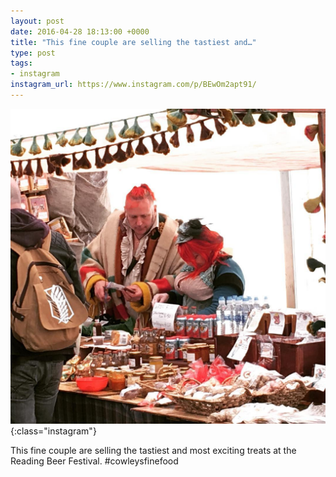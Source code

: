 ```yaml
---
layout: post
date: 2016-04-28 18:13:00 +0000
title: "This fine couple are selling the tastiest and…"
type: post
tags:
- instagram
instagram_url: https://www.instagram.com/p/BEwOm2apt91/
---
```


![Instagram - BEwOm2apt91](/assets/BEwOm2apt91.jpg){:class="instagram"}

This fine couple are selling the tastiest and most exciting treats at the Reading Beer Festival. #cowleysfinefood
